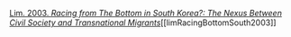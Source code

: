 [Lim. 2003. *Racing from The Bottom in South Korea?: The Nexus Between Civil Society and Transnational Migrants*](zotero://select/items/1_3ZZTZRWI)[[limRacingBottomSouth2003]]